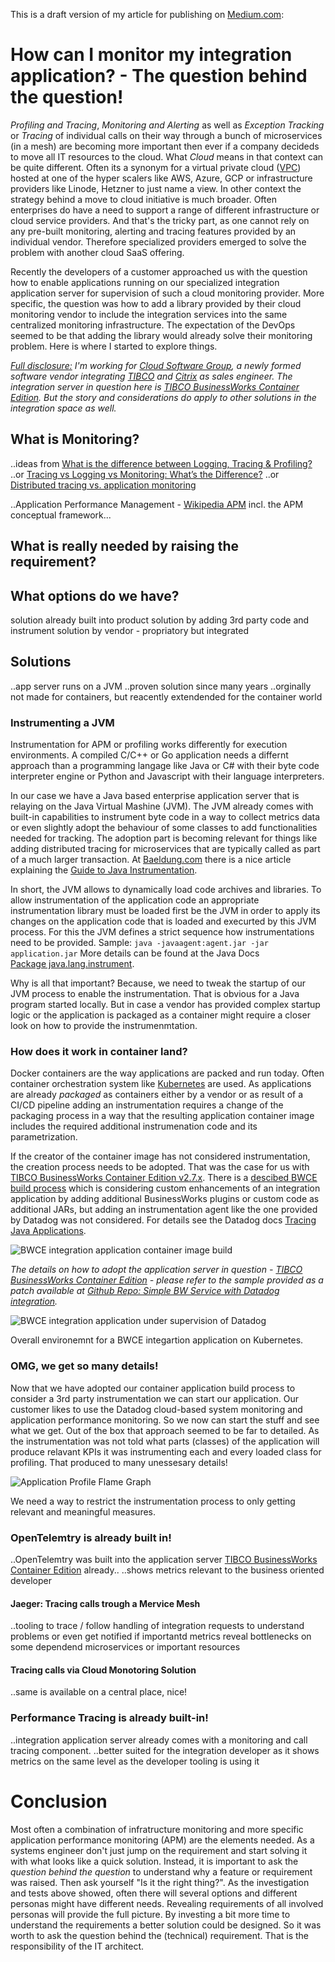 This is a draft version of my article for publishing on [Medium.com](https://medium.com):

# How can I monitor my integration application? - The question behind the question!

*Profiling and Tracing*, *Monitoring and Alerting* as well as *Exception Tracking* or *Tracing* of individual calls on their way through a bunch of microservices (in a mesh) are becoming more important then ever if a company decideds to move all IT resources to the cloud. What *Cloud* means in that context can be quite different. Often its a synonym for a virtual private cloud ([VPC](https://en.wikipedia.org/wiki/Virtual_private_cloud)) hosted at one of the hyper scalers like AWS, Azure, GCP or infrastructure providers like Linode, Hetzner to just name a view. In other context the strategy behind a move to cloud initiative is much broader. Often enterprises do have a need to support a range of different infrastructure or cloud service providers. And that's the tricky part, as one cannot rely on any pre-built monitoring, alerting and tracing features provided by an individual vendor. Therefore specialized providers emerged to solve the problem with another cloud SaaS offering.

Recently the developers of a customer approached us with the question how to enable applications running on our specialized integration application server for supervision of such a cloud monitoring provider. More specific, the question was how to add a library provided by their cloud monitoring vendor to include the integration services into the same centralized monitoring infrastructure. The expectation of the DevOps seemed to be that adding the library would already solve their monitoring problem. Here is where I started to explore things.

  <u>*Full disclosure:*</u> *I'm working for [Cloud Software Group](https://www.cloud.com/), a newly formed software vendor integrating [TIBCO](https://www.tibco.com/) and [Citrix](https://www.citrix.com/) as sales engineer. The integration server in question here is [TIBCO BusinessWorks Container Edition](https://www.tibco.com/resources/datasheet/tibco-businessworks-container-edition). But the story and considerations do apply to other solutions in the integration space as well.*

## What is Monitoring?

..ideas from [What is the difference between Logging, Tracing & Profiling?](https://greeeg.com/en/issues/differences-between-logging-tracing-profiling)
..or [Tracing vs Logging vs Monitoring: What’s the Difference?](https://www.bmc.com/blogs/monitoring-logging-tracing/)
..or [Distributed tracing vs. application monitoring](https://www.sumologic.com/blog/distributed-tracing-vs-application-monitoring/)

..Application Performance Management - [Wikipedia APM](https://en.wikipedia.org/wiki/Application_performance_management) incl. the APM conceptual framework...


## What is really needed by raising the requirement?


## What options do we have?

solution already built into product
solution by adding 3rd party code and instrument
solution by vendor - propriatory but integrated

## Solutions

..app server runs on a JVM
..proven solution since many years
..orginally not made for containers, but reacently extendended for the container world

### Instrumenting a JVM

Instrumentation for APM or profiling works differently for execution environments. A compiled C/C++ or Go application needs a differnt approach than a programming langage like Java or C# with their byte code interpreter engine or Python and Javascript with their language interpreters.

In our case we have a Java based enterprise application server that is relaying on the Java Virtual Mashine (JVM). The JVM already comes with built-in capabilities to instrument byte code in a way to collect metrics data or even slightly adopt the behaviour of some classes to add functionalities needed for tracking. The adoption part is becoming relevant for things like adding distributed tracing for microservices that are typically called as part of a much larger transaction. At [Baeldung.com](https://www.baeldung.com) there is a nice article explaining the [Guide to Java Instrumentation](https://www.baeldung.com/java-instrumentationumentation).

In short, the JVM allows to dynamically load code archives and libraries. To allow instrumentation of the application code an appropriate instrumentation library must be loaded first be the JVM in order to apply its changes on the application code that is loaded and execurted by this JVM process. For this the JVM defines a strict sequence how instrumentations need to be provided. Sample: `java -javaagent:agent.jar -jar application.jar` More details can be found at the Java Docs [Package java.lang.instrument](https://docs.oracle.com/en/java/javase/14/docs/api/java.instrument/java/lang/instrument/package-summary.html).

Why is all that important? Because, we need to tweak the startup of our JVM process to enable the instrumentation. That is obvious for a Java program started locally. But in case a vendor has provided complex startup logic or the application is packaged as a container might require a closer look on how to provide the instrumenmtation.

### How does it work in container land?

Docker containers are the way applications are packed and run today. Often container orchestration system like [Kubernetes](https://kubernetes.io/) are used. As applications are already *packaged* as containers either by a vendor or as result of a CI/CD pipeline adding an instrumentation requires a change of the packaging process in a way that the resulting application container image includes the required additional instrumenation code and its parametrization.

If the creator of the container image has not considered instrumentation, the creation process needs to be adopted. That was the case for us with [TIBCO BusinessWorks Container Edition v2.7.x](). There is a [descibed BWCE build process]() which is considering custom enhancements of an integration application by adding additional BusinessWorks plugins or custom code as additional JARs, but adding an instrumentation agent like the one provided by Datadog was not considered. For details see the Datadog docs [Tracing Java Applications](https://docs.datadoghq.com/tracing/trace_collection/dd_libraries/java/?tab=containers).

![BWCE integration application container image build](../pictures/DD-BWCE-Integration-BuildTime.png)

*The details on how to adopt the application server in question - [TIBCO BusinessWorks Container Edition](https://docs.tibco.com/products/tibco-activematrix-businessworks) - please refer to the sample provided as a patch available at [Github Repo: Simple BW Service with Datadog integration](https://github.com/rkiesi/simple-bwserver-for-dd).*

![BWCE integration application under supervision of Datadog](../pictures/DD-BWCE-Integration-Runtime.png)

Overall environemnt for a BWCE integartion application on Kubernetes. 

### OMG, we get so many details!

Now that we have adopted our container application build process to consider a 3rd party instrumentation we can start our application. Our customer likes to use the Datadog cloud-based system monitoring and application performance monitoring. So we now can start the stuff and see what we get. Out of the box that approach seemed to be far to detailed. As the instrumentation was not told what parts (classes) of the application will produce relavant KPIs it was instrumenting each and every loaded class for profiling. That produced to many unessesary details!

![Application Profile Flame Graph](../pictures/DD-Demo_BWCE-Sample-App_Profiling.png)

We need a way to restrict the instrumentation process to only getting relevant and meaningful measures.

### OpenTelemtry is already built in!

..OpenTelemtry was built into the application server [TIBCO BusinessWorks Container Edition]() already..
..shows metrics relevant to the business oriented developer

#### Jaeger: Tracing calls trough a Mervice Mesh

..tooling to trace / follow handling of integration requests to understand problems or even get notified if importantd metrics reveal bottlenecks on some dependend microservices or important resources

#### Tracing calls via Cloud Monotoring Solution

..same is available on a central place, nice!


### Performance Tracing is already built-in!

..integration application server already comes with a monitoring and call tracing component.
..better suited for the integration developer as it shows metrics on the same level as the developer tooling is using it


# Conclusion

Most often a combination of infratructure monitoring and more specific application performance monitoring (APM) are the elements needed. As a systems engineer don't just jump on the requirement and start solving it with what looks like a quick solution. Instead, it is important to ask the *question behind the question* to understand why a feature or requirement was raised. Then ask yourself "Is it the right thing?". As the investigation and tests above showed, often there will several options and different personas might have different needs. Revealing requirements of all involved personas will provide the full picture. By investing a bit more time to understand the requirements a better solution could be designed. So it was worth to ask the question behind the (technical) requirement. That is the responsibility of the IT architect.
